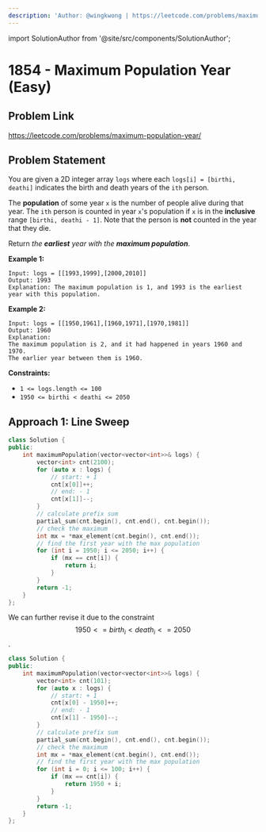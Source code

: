 ```yaml
---
description: 'Author: @wingkwong | https://leetcode.com/problems/maximum-population-year/'
---
```


import SolutionAuthor from '@site/src/components/SolutionAuthor';

# 1854 - Maximum Population Year (Easy)

## Problem Link

https://leetcode.com/problems/maximum-population-year/

## Problem Statement

You are given a 2D integer array `logs` where each `logs[i] = [birthi, deathi]` indicates the birth and death years of the `ith` person.

The **population** of some year `x` is the number of people alive during that year. The `ith` person is counted in year `x`'s population if `x` is in the **inclusive** range `[birthi, deathi - 1]`. Note that the person is **not** counted in the year that they die.

Return _the **earliest** year with the **maximum population**_.

**Example 1:**

```
Input: logs = [[1993,1999],[2000,2010]]
Output: 1993
Explanation: The maximum population is 1, and 1993 is the earliest year with this population.
```

**Example 2:**

```
Input: logs = [[1950,1961],[1960,1971],[1970,1981]]
Output: 1960
Explanation: 
The maximum population is 2, and it had happened in years 1960 and 1970.
The earlier year between them is 1960.
```

**Constraints:**

* `1 <= logs.length <= 100`
* `1950 <= birthi < deathi <= 2050`

## Approach 1: Line Sweep

<SolutionAuthor name="@wingkwong"/>

```cpp
class Solution {
public:
    int maximumPopulation(vector<vector<int>>& logs) {
        vector<int> cnt(2100);
        for (auto x : logs) {
            // start: + 1
            cnt[x[0]]++;
            // end: - 1
            cnt[x[1]]--;
        }
        // calculate prefix sum
        partial_sum(cnt.begin(), cnt.end(), cnt.begin());
        // check the maximum
        int mx = *max_element(cnt.begin(), cnt.end());
        // find the first year with the max population
        for (int i = 1950; i <= 2050; i++) {
            if (mx == cnt[i]) {
                return i;
            }
        }
        return -1;
    }
};
```

We can further revise it due to the constraint $$1950 <= birth_i < death_i <= 2050$$.

<SolutionAuthor name="@wingkwong"/>

```cpp
class Solution {
public:
    int maximumPopulation(vector<vector<int>>& logs) {
        vector<int> cnt(101);
        for (auto x : logs) {
            // start: + 1
            cnt[x[0] - 1950]++;
            // end: - 1
            cnt[x[1] - 1950]--;
        }
        // calculate prefix sum
        partial_sum(cnt.begin(), cnt.end(), cnt.begin());
        // check the maximum
        int mx = *max_element(cnt.begin(), cnt.end());
        // find the first year with the max population
        for (int i = 0; i <= 100; i++) {
            if (mx == cnt[i]) {
                return 1950 + i;
            }
        }
        return -1;
    }
};
```
